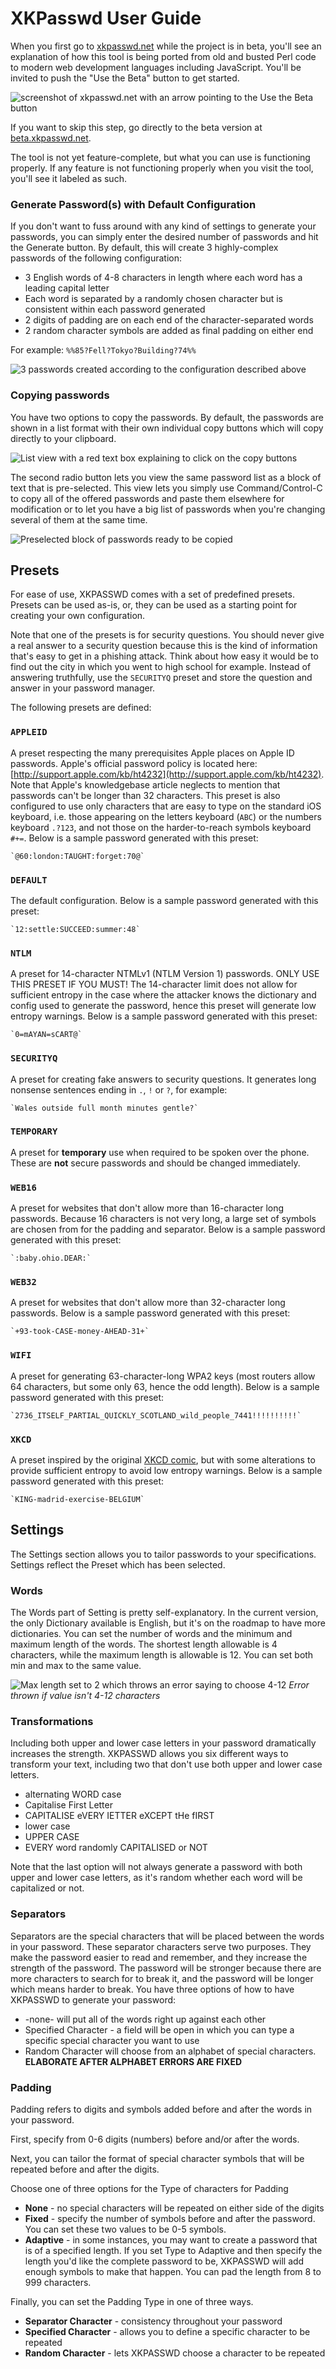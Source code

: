 # XKPasswd User Guide

When you first go to [xkpasswd.net](https://xkpasswd.net) while the project is in beta, you'll see an explanation of how this tool is being ported from old and busted Perl code to modern web development languages including JavaScript. You'll be invited to push the "Use the Beta" button to get started. 

![screenshot of xkpasswd.net with an arrow pointing to the Use the Beta button](assets/use-the-beta.png)

If you want to skip this step, go directly to the beta version at [beta.xkpasswd.net](https://beta.xkpasswd.net).

The tool is not yet feature-complete, but what you can use is functioning properly. If any feature is not functioning properly when you visit the tool, you'll see it labeled as such.

### Generate Password(s) with Default Configuration <!-- {docsify-ignore} --> 

If you don't want to fuss around with any kind of settings to generate your passwords, you can simply enter the desired number of passwords and hit the Generate button. By default, this will create 3 highly-complex passwords of the following configuration:

* 3 English words of 4-8 characters in length where each word has a leading capital letter
* Each word is separated by a randomly chosen character but is consistent within each password generated
* 2 digits of padding are on each end of the character-separated words
* 2 random character symbols are added as final padding on either end

For example: `%%85?Fell?Tokyo?Building?74%%`

![3 passwords created according to the configuration described above](assets/default-passwords.png)

### Copying passwords

You have two options to copy the passwords. By default, the passwords are shown in a list format with their own individual copy buttons which will copy directly to your clipboard.

![List view with a red text box explaining to click on the copy buttons](assets/passwords-list-view.png)

The second radio button lets you view the same password list as a block of text that is pre-selected. This view lets you simply use Command/Control-C to copy all of the offered passwords and paste them elsewhere for modification or to let you have a big list of passwords when you're changing several of them at the same time.

![Preselected block of passwords ready to be copied](assets/passwords-block-of-text.png)

## Presets

For ease of use, XKPASSWD comes with a set of predefined presets. Presets can be used as-is, or, they can be used as a starting point for creating your own configuration. 

Note that one of the presets is for security questions. You should never give a real answer to a security question because this is the kind of information that's easy to get in a phishing attack. Think about how easy it would be to find out the city in which you went to high school for example. Instead of answering truthfully, use the `SECURITYQ` preset and store the question and answer in your password manager.

The following presets are defined:

### `APPLEID`

A preset respecting the many prerequisites Apple places on Apple
ID passwords. Apple's official password policy is located here:
[http://support.apple.com/kb/ht4232](http://support.apple.com/kb/ht4232). Note that Apple's knowledgebase article
neglects to mention that passwords can't be longer than 32 characters. This preset
is also configured to use only characters that are easy to type on the standard
iOS keyboard, i.e. those appearing on the letters keyboard (`ABC`) or the
numbers keyboard `.?123`, and not those on the harder-to-reach symbols
keyboard `#+=`. Below is a sample password generated with this preset:

    `@60:london:TAUGHT:forget:70@`

### `DEFAULT`

The default configuration. Below is a sample password generated with this preset:

    `12:settle:SUCCEED:summer:48`

### `NTLM`

A preset for 14-character NTMLv1 (NTLM Version 1) passwords. ONLY USE
THIS PRESET IF YOU MUST! The 14-character limit does not allow for sufficient
entropy in the case where the attacker knows the dictionary and config used
to generate the password, hence this preset will generate low entropy warnings.
Below is a sample password generated with this preset:

    `0=mAYAN=sCART@`

### `SECURITYQ`

A preset for creating fake answers to security questions. It
generates long nonsense sentences ending in `.`, `!` or `?`, for example:

    `Wales outside full month minutes gentle?`

### `TEMPORARY`

A preset for **temporary** use when required to be spoken over the phone. These are **not** secure passwords and should be changed immediately.

### `WEB16`

A preset for websites that don't allow more than 16-character long
passwords. Because 16 characters is not very long, a large set of
symbols are chosen from for the padding and separator. Below is a sample
password generated with this preset:

    `:baby.ohio.DEAR:`

### `WEB32`

A preset for websites that don't allow more than 32-character long
passwords. Below is a sample password generated with this preset:

    `+93-took-CASE-money-AHEAD-31+`

### `WIFI`

A preset for generating 63-character-long WPA2 keys (most routers
allow 64 characters, but some only 63, hence the odd length). Below is a sample
password generated with this preset:

    `2736_ITSELF_PARTIAL_QUICKLY_SCOTLAND_wild_people_7441!!!!!!!!!!`

### `XKCD`

A preset inspired by the original [XKCD comic](http://xkcd.com/936/), but with some alterations to provide sufficient entropy to avoid low entropy warnings. Below is a sample password generated with this preset:

    `KING-madrid-exercise-BELGIUM`

## Settings

The Settings section allows you to tailor passwords to your specifications. Settings reflect the Preset which has been selected. 

### Words

The Words part of Setting is pretty self-explanatory. In the current version, the only Dictionary available is English, but it's on the roadmap to have more dictionaries. You can set the number of words and the minimum and maximum length of the words. The shortest length allowable is 4 characters, while the maximum length is allowable is 12. You can set both min and max to the same value.

![Max length set to 2 which throws an error saying to choose 4-12](assets/max-length-error.png)
_Error thrown if value isn't 4-12 characters_

### Transformations

Including both upper and lower case letters in your password dramatically increases the strength. XKPASSWD allows you six different ways to transform your text, including two that don't use both upper and lower case letters. 

* alternating WORD case
* Capitalise First Letter
* CAPITALISE eVERY IETTER eXCEPT tHe fIRST
* lower case
* UPPER CASE
* EVERY word randomly CAPITALISED or NOT

Note that the last option will not always generate a password with both upper and lower case letters, as it's random whether each word will be capitalized or not.

### Separators

Separators are the special characters that will be placed between the words in your password. These separator characters serve two purposes. They make the password easier to read and remember, and they increase the strength of the password. The password will be stronger because there are more characters to search for to break it, and the password will be longer which means harder to break. You have three options of how to have XKPASSWD to generate your password:

* -none- will put all of the words right up against each other
* Specified Character - a field will be open in which you can type a specific special character you want to use
* Random Character will choose from an alphabet of special characters. **ELABORATE AFTER ALPHABET ERRORS ARE FIXED**

### Padding

Padding refers to digits and symbols added before and after the words in your password. 

First, specify from 0-6 digits (numbers) before and/or after the words.

Next, you can tailor the format of special character symbols that will be repeated before and after the digits.

Choose one of three options for the Type of characters for Padding

* **None** - no special characters will be repeated on either side of the digits 
* **Fixed** - specify the number of symbols before and after the password. You can set these two values to be 0-5 symbols.
* **Adaptive** - in some instances, you may want to create a password that is of a specified length. If you set Type to Adaptive and then specify the length you'd like the complete password to be, XKPASSWD will add enough symbols to make that happen. You can pad the length from 8 to 999 characters. 

Finally, you can set the Padding Type in one of three ways.

* **Separator Character** - consistency throughout your password
* **Specified Character** - allows you to define a specific character to be repeated 
* **Random Character** - lets XKPASSWD choose a character to be repeated
